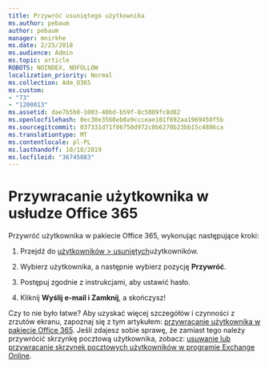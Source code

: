```yaml
---
title: Przywróć usuniętego użytkownika
ms.author: pebaum
author: pebaum
manager: mnirkhe
ms.date: 2/25/2018
ms.audience: Admin
ms.topic: article
ROBOTS: NOINDEX, NOFOLLOW
localization_priority: Normal
ms.collection: Adm_O365
ms.custom:
- "73"
- "1200013"
ms.assetid: dae7b5b0-1003-40bd-b59f-8c5009fc8d82
ms.openlocfilehash: 0ec30e3560eb0a9ccceae101f692aa1969450f5b
ms.sourcegitcommit: 037331d71f06750d972c0b6278b23bb15c4806ca
ms.translationtype: MT
ms.contentlocale: pl-PL
ms.lasthandoff: 10/18/2019
ms.locfileid: "36745083"
---
```

# <a name="restore-a-user-in-office-365"></a>Przywracanie użytkownika w usłudze Office 365

Przywróć użytkownika w pakiecie Office 365, wykonując następujące kroki:
  
1. Przejdź do [użytkowników \> usuniętych](https://admin.microsoft.com/adminportal/home#/deletedusers)użytkowników.

2. Wybierz użytkownika, a następnie wybierz pozycję **Przywróć**.

3. Postępuj zgodnie z instrukcjami, aby ustawić hasło.

4. Kliknij **Wyślij e-mail i Zamknij**, a skończysz!

Czy to nie było łatwe? Aby uzyskać więcej szczegółów i czynności z zrzutów ekranu, zapoznaj się z tym artykułem: [przywracanie użytkownika w pakiecie Office 365](https://docs.microsoft.com/office365/admin/add-users/restore-user). Jeśli zdajesz sobie sprawę, że zamiast tego należy przywrócić skrzynkę pocztową użytkownika, zobacz: [usuwanie lub przywracanie skrzynek pocztowych użytkowników w programie Exchange Online](https://docs.microsoft.com/exchange/recipients-in-exchange-online/delete-or-restore-mailboxes).
